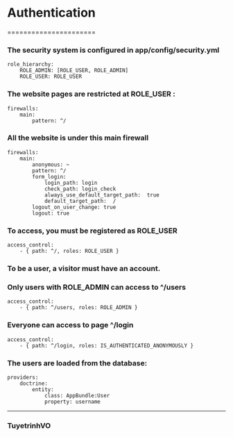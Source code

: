 # Authentication
======================

### The security system is configured in app/config/security.yml

    role_hierarchy:
        ROLE_ADMIN: [ROLE_USER, ROLE_ADMIN]
        ROLE_USER: ROLE_USER

### The website pages are restricted at ROLE_USER :

    firewalls:
        main:
            pattern: ^/


### All the website is under this main firewall
    
    firewalls:
        main:
            anonymous: ~
            pattern: ^/
            form_login:
                login_path: login
                check_path: login_check
                always_use_default_target_path:  true
                default_target_path:  /
            logout_on_user_change: true
            logout: true
            
### To access, you must be registered as ROLE_USER
 
    access_control:
        - { path: ^/, roles: ROLE_USER }

### To be a user, a visitor must have an account.

### Only users with ROLE_ADMIN can access to ^/users
   
    access_control:
        - { path: ^/users, roles: ROLE_ADMIN }

### Everyone can access to page ^/login
    
    access_control:
        - { path: ^/login, roles: IS_AUTHENTICATED_ANONYMOUSLY }

### The users are loaded from the database:

    providers:
        doctrine:
            entity:
                class: AppBundle:User
                property: username

 --------------
 
 ### TuyetrinhVO